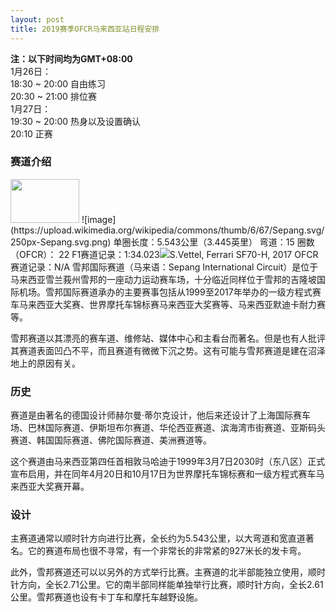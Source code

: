 ```yaml
---
layout: post
title: 2019赛季OFCR马来西亚站日程安排
---
```


**注：以下时间均为GMT+08:00**  
1月26日：  
18:30 ~ 20:00 自由练习  
20:30 ~ 21:00 排位赛  
1月27日：  
19:30 ~ 20:00 热身以及设置确认  
20:10 正赛  

### 赛道介绍  
<img src="https://upload.wikimedia.org/wikipedia/commons/thumb/6/66/Flag_of_Malaysia.svg/125px-Flag_of_Malaysia.svg.png" width="110" height="70" />  
![image](https://upload.wikimedia.org/wikipedia/commons/thumb/6/67/Sepang.svg/250px-Sepang.svg.png)  
单圈长度：5.543公里（3.445英里）  
弯道：15  
圈数（OFCR）： 22  
F1赛道记录：1:34.023<img src="/flags/35px-Flag_of_Germany.svg.png">S.Vettel, Ferrari SF70-H, 2017    
OFCR赛道记录：N/A  
雪邦国际赛道（马来语：Sepang International Circuit）是位于马来西亚雪兰莪州雪邦的一座动力运动赛车场，十分临近同样位于雪邦的吉隆坡国际机场。雪邦国际赛道承办的主要赛事包括从1999至2017年举办的一级方程式赛车马来西亚大奖赛、世界摩托车锦标赛马来西亚大奖赛等、马来西亚默迪卡耐力赛等。  
  
雪邦赛道以其漂亮的赛车道、维修站、媒体中心和主看台而著名。但是也有人批评其赛道表面凹凸不平，而且赛道有微微下沉之势。这有可能与雪邦赛道是建在沼泽地上的原因有关。  

### 历史  
赛道是由著名的德国设计师赫尔曼·蒂尔克设计，他后来还设计了上海国际赛车场、巴林国际赛道、伊斯坦布尔赛道、华伦西亚赛道、滨海湾市街赛道、亚斯码头赛道、韩国国际赛道、佛陀国际赛道、美洲赛道等。  

这个赛道由马来西亚第四任首相敦马哈迪于1999年3月7日2030时（东八区）正式宣布启用，并在同年4月20日和10月17日为世界摩托车锦标赛和一级方程式赛车马来西亚大奖赛开幕。  

### 设计  
主赛道通常以顺时针方向进行比赛，全长约为5.543公里，以大弯道和宽直道著名。它的赛道布局也很不寻常，有一个非常长的非常紧的927米长的发卡弯。  

此外，雪邦赛道还可以以另外的方式举行比赛。主赛道的北半部能独立使用，顺时针方向，全长2.71公里。它的南半部同样能单独举行比赛，顺时针方向，全长2.61公里。雪邦赛道也设有卡丁车和摩托车越野设施。  